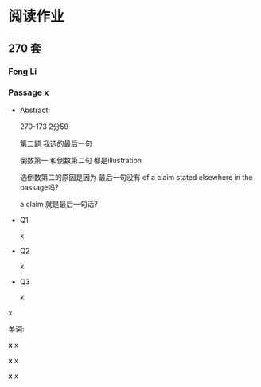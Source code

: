 # 阅读作业

## 270 套

### Feng Li

### Passage x

- Abstract:

  270-173 2分59

  第二题 我选的最后一句  

  倒数第一 和倒数第二句 都是illustration

  选倒数第二的原因是因为 最后一句没有 of a claim stated elsewhere in the passage吗?

   a claim 就是最后一句话?

- Q1

  x

- Q2

  x

- Q3

  x

x

单词:

**x** x

**x** x

**x** x